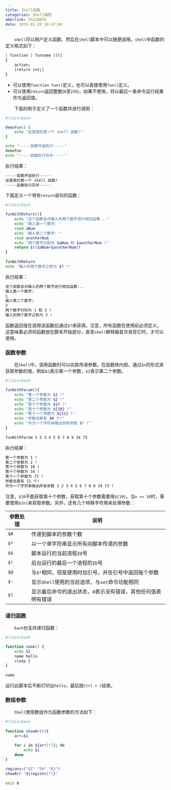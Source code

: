 ```yaml
---
title: Shell函数
categories: Shell编程
abbrlink: 552208f6
date: 2019-01-20 10:47:04
---
```

&emsp;&emsp;`shell`可以用户定义函数，然后在`shell`脚本中可以随便调用。`shell`中函数的定义格式如下：

``` bash
[ function ] funname [()]
{
    action;
    [return int;]
}
```

- 可以使用`function fun()`定义，也可以直接使用`fun()`定义。
- 可以使用`return`返回整数(`0`至`255`)，如果不使用，将以最后一条命令运行结果作为返回值。

&emsp;&emsp;下面的例子定义了一个函数并进行调用：

``` bash
#!/bin/bash

demoFun() {
    echo "这是我的第一个 shell 函数!"
}

echo "-----函数开始执行-----"
demoFun
echo "-----函数执行完毕-----"
```

执行结果：

``` bash
-----函数开始执行-----
这是我的第一个 shell 函数!
-----函数执行完毕-----
```

下面定义一个带有`return`语句的函数：

``` bash
#!/bin/bash

funWithReturn(){
    echo "这个函数会对输入的两个数字进行相加运算..."
    echo "输入第一个数字: "
    read aNum
    echo "输入第二个数字: "
    read anotherNum
    echo "两个数字分别为 $aNum 和 $anotherNum !"
    return $(($aNum+$anotherNum))
}
​
funWithReturn
echo "输入的两个数字之和为 $? !"
```

执行结果：

``` bash
这个函数会对输入的两个数字进行相加运算...
输入第一个数字:
1
输入第二个数字:
2
两个数字分别为 1 和 2 !
输入的两个数字之和为 3 !
```

函数返回值在调用该函数后通过`$?`来获得。注意，所有函数在使用前必须定义，这意味着必须将函数放在脚本开始部分，直至`shell`解释器首次发现它时，才可以使用。

### 函数参数

&emsp;&emsp;在`Shell`中，调用函数时可以向其传递参数。在函数体内部，通过`$n`的形式来获取参数的值，例如`$1`表示第一个参数，`$2`表示第二个参数。

``` bash
#!/bin/bash

funWithParam(){
    echo "第一个参数为 $1 !"
    echo "第二个参数为 $2 !"
    echo "第十个参数为 $10 !"
    echo "第十个参数为 ${10} !"
    echo "第十一个参数为 ${11} !"
    echo "参数总数有 $# 个!"
    echo "作为一个字符串输出所有参数 $* !"
}
​
funWithParam 1 2 3 4 5 6 7 8 9 34 73
```

执行结果：

``` bash
第一个参数为 1 !
第二个参数为 2 !
第十个参数为 10 !
第十个参数为 34 !
第十一个参数为 73 !
参数总数有 11 个!
作为一个字符串输出所有参数 1 2 3 4 5 6 7 8 9 34 73 !
```

注意，`$10`不能获取第十个参数，获取第十个参数需要用`${10}`。当`n >= 10`时，需要使用`${n}`来获取参数。另外，还有几个特殊字符用来处理参数：

参数处理 | 说明
--------|--------
`$#`    | 传递到脚本的参数个数
`$*`    | 以一个单字符串显示所有向脚本传递的参数
`$$`    | 脚本运行的当前进程`ID`号
`$!`    | 后台运行的最后一个进程的`ID`号
`$@`    | 与`$*`相同，但是使用时加引号，并在引号中返回每个参数
`$-`    | 显示`Shell`使用的当前选项，与`set`命令功能相同
`$?`    | 显示最后命令的退出状态，`0`表示没有错误，其他任何值表明有错误

### 递归函数

&emsp;&emsp;`bash`也支持递归函数：

``` bash
#!/bin/bash

function name() {
    echo $1
    name hello
    sleep 1
}
​
name
```

运行此脚本后不断打印出`hello`，最后按`Ctrl + C`结束。

### 数组参数

&emsp;&emsp;`Shell`使用数组作为函数参数的方法如下：

``` bash
#!/bin/bash
​
function showArr(){
    arr=$1

    for i in ${arr[*]}; do
        echo $i
    done
}
​
regions=("GZ" "SH" "BJ")
showArr "${regions[*]}"
​
exit 0
```